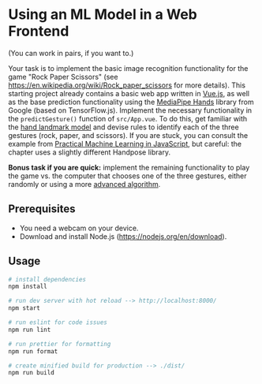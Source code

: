 # Using an ML Model in a Web Frontend
(You can work in pairs, if you want to.)

Your task is to implement the basic image recognition functionality for the game "Rock Paper Scissors" (see https://en.wikipedia.org/wiki/Rock_paper_scissors for more details).
This starting project already contains a basic web app written in [Vue.js](https://vuejs.org/guide/introduction.html), as well as the base prediction functionality using the [MediaPipe Hands](https://developers.google.com/mediapipe/solutions/vision/hand_landmarker) library from Google (based on TensorFlow.js).
Implement the necessary functionality in the `predictGesture()` function of `src/App.vue`.
To do this, get familiar with the [hand landmark model](https://developers.google.com/mediapipe/solutions/vision/hand_landmarker#models) and devise rules to identify each of the three gestures (rock, paper, and scissors).
If you are stuck, you can consult the example from [Practical Machine Learning in JavaScript](https://link.springer.com/chapter/10.1007/978-1-4842-6418-8_5#Sec24), but careful: the chapter uses a slightly different Handpose library.

**Bonus task if you are quick:** implement the remaining functionality to play the game vs. the computer that chooses one of the three gestures, either randomly or using a more [advanced algorithm](https://towardsdatascience.com/how-to-win-over-70-matches-in-rock-paper-scissors-3e17e67e0dab).

## Prerequisites
- You need a webcam on your device.
- Download and install Node.js (https://nodejs.org/en/download).

## Usage

```bash
# install dependencies
npm install

# run dev server with hot reload --> http://localhost:8000/
npm start

# run eslint for code issues
npm run lint

# run prettier for formatting
npm run format

# create minified build for production --> ./dist/
npm run build
```
